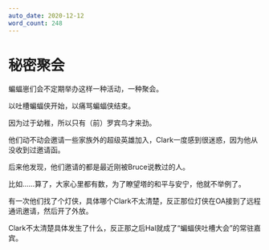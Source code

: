 ```yaml
---
auto_date: 2020-12-12
word_count: 248
---
```


# 秘密聚会

蝙蝠崽们会不定期举办这样一种活动，一种聚会。

以吐槽蝙蝠侠开始，以痛骂蝙蝠侠结束。

因为过于幼稚，所以只有（前）罗宾鸟才来劲。

他们动不动会邀请一些家族外的超级英雄加入，Clark一度感到很迷惑，因为他从没收到过邀请函。

后来他发现，他们邀请的都是最近刚被Bruce说教过的人。

比如……算了，大家心里都有数，为了瞭望塔的和平与安宁，他就不举例了。

有一次他们找了个灯侠，具体哪个Clark不太清楚，反正那位灯侠在OA接到了远程通讯邀请，然后开了外放。

Clark不太清楚具体发生了什么，反正那之后Hal就成了“蝙蝠侠吐槽大会”的常驻嘉宾。
